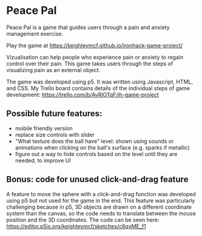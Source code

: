 # Peace Pal

Peace Pal is a game that guides users through a pain and anxiety management exercise.

Play the game at https://keighleymcf.github.io/ironhack-game-project/

Vizualisation can help people who experience pain or anxiety to regain control over their pain.
This game takes users through the steps of visualizing pain as an external object.

The game was developed using p5. It was written using Javascript, HTML, and CSS.
My Trello board contains details of the individual steps of game development: https://trello.com/b/AvRlOTqF/ih-game-project

## Possible future features:

- mobile friendly version
- replace size controls with slider
- "What texture does the ball have" level: shown using sounds or animations when clicking on the ball's surface (e.g. sparks if metallic)
- figure out a way to hide controls based on the level until they are needed, to improve UI

## Bonus: code for unused click-and-drag feature

A feature to move the sphere with a click-and-drag function was developed using p5 but not used for the game in the end. This feature was particularly challenging because in p5, 3D objects are drawn on a different coordinate system than the canvas, so the code needs to translate between the mouse position and the 3D coordinates.
The code can be seen here: https://editor.p5js.org/keighleymcf/sketches/c6qxME_f1
